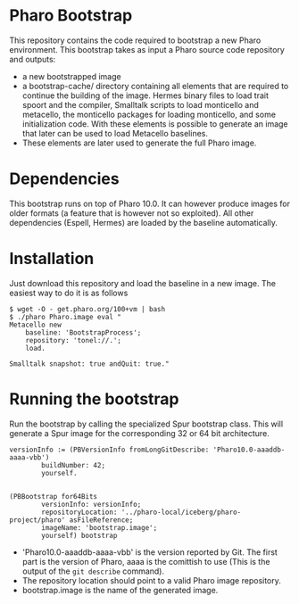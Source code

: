 # Pharo Bootstrap

This repository contains the code required to bootstrap a new Pharo environment. This bootstrap takes as input a Pharo source code repository and outputs:

 - a new bootstrapped image
 - a bootstrap-cache/ directory containing all elements that are required to continue the building of the image. Hermes binary files to load trait spoort and the compiler, Smalltalk scripts to load monticello and metacello, the monticello packages for loading monticello, and some initialization code. With these elements is possible to generate an image that later can be used to load Metacello baselines.
 - These elements are later used to generate the full Pharo image.
  
# Dependencies

This bootstrap runs on top of Pharo 10.0. It can however produce images for older formats (a feature that is however not so exploited). All other dependencies (Espell, Hermes) are loaded by the baseline automatically.
 
# Installation

Just download this repository and load the baseline in a new image. The easiest way to do it is as follows

```
$ wget -O - get.pharo.org/100+vm | bash
$ ./pharo Pharo.image eval "
Metacello new 
	baseline: 'BootstrapProcess';
	repository: 'tonel://.';
	load.

Smalltalk snapshot: true andQuit: true."
```

# Running the bootstrap

Run the bootstrap by calling the specialized Spur bootstrap class. This will generate a Spur image for the corresponding 32 or 64 bit architecture.

```
versionInfo := (PBVersionInfo fromLongGitDescribe: 'Pharo10.0-aaaddb-aaaa-vbb')
		buildNumber: 42;
		yourself.
		 
		
(PBBootstrap for64Bits
		versionInfo: versionInfo;
		repositoryLocation: '../pharo-local/iceberg/pharo-project/pharo' asFileReference;
		imageName: 'bootstrap.image';
		yourself) bootstrap
```

- 'Pharo10.0-aaaddb-aaaa-vbb' is the version reported by Git. The first part is the version of Pharo, aaaa is the comittish to use (This is the output of the ```git describe``` command).
- The repository location should point to a valid Pharo image repository.
- bootstrap.image is the name of the generated image. 
